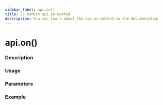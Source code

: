 ```yaml
---
sidebar_label: api.on()
title: JS Kanban api.on method
description: You can learn about the api.on method in the documentation of the JavaScript Kanban library. Browse developer guides and API reference, try out code examples and live demos.
---
```


# api.on()

### Description


### Usage


### Parameters


### Example

```jsx

```
